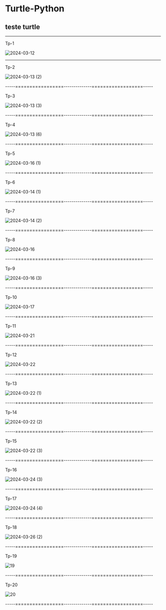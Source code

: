 ﻿# Turtle-Python

## teste turtle
 <hr/>
 
Tp-1

![2024-03-12](https://github.com/gustavocarvalho-ra/Turtle-Python/assets/137126878/2e78bb6f-c02e-4e97-a691-cbfac874cfaa)


 <hr/>

Tp-2

![2024-03-13 (2)](https://github.com/gustavocarvalho-ra/Turtle-Python/assets/137126878/b3efeb84-65e6-41ee-883f-7859e5b43399)


-----=================--------------==================-----

Tp-3

![2024-03-13 (3)](https://github.com/gustavocarvalho-ra/Turtle-Python/assets/137126878/7c122fa4-8a5f-4b6e-8756-b22da64d974e)


-----=================--------------==================-----

Tp-4

![2024-03-13 (6)](https://github.com/gustavocarvalho-ra/Turtle-Python/assets/137126878/e65edc00-c183-40d9-b5df-f63f6ddfe662)


-----=================--------------==================-----

Tp-5

![2024-03-16 (1)](https://github.com/gustavocarvalho-ra/Turtle-Python/assets/137126878/93b0b65c-0a3c-4e50-8bc7-61b6c8f60d9c)


-----=================--------------==================-----

Tp-6

![2024-03-14 (1)](https://github.com/gustavocarvalho-ra/Turtle-Python/assets/137126878/c0fa2137-2226-47cf-aea8-4b7bb6712366)


-----=================--------------==================-----

Tp-7

![2024-03-14 (2)](https://github.com/gustavocarvalho-ra/Turtle-Python/assets/137126878/f432d644-4942-4d7a-908c-a794916ee715)


-----=================--------------==================-----

Tp-8

![2024-03-16](https://github.com/gustavocarvalho-ra/Turtle-Python/assets/137126878/f2fa35d1-b803-444e-91a3-eb37a54969b4)


-----=================--------------==================-----

Tp-9

![2024-03-16 (3)](https://github.com/gustavocarvalho-ra/Turtle-Python/assets/137126878/1aa59836-ac8a-409e-baa3-f7e5aafc77ff)


-----=================--------------==================-----

Tp-10

![2024-03-17](https://github.com/gustavocarvalho-ra/Turtle-Python/assets/137126878/6f3eaaf3-0751-4ee0-a4dc-37bc0c5de754)


-----=================--------------==================-----

Tp-11

![2024-03-21](https://github.com/gustavocarvalho-ra/Turtle-Python/assets/137126878/1c0aeebb-142c-41a5-88ab-0abf011c3626)


-----=================--------------==================-----

Tp-12

![2024-03-22](https://github.com/gustavocarvalho-ra/Turtle-Python/assets/137126878/0435a7b5-8114-4c15-8de2-64f89f7828f2)


-----=================--------------==================-----

Tp-13

![2024-03-22 (1)](https://github.com/gustavocarvalho-ra/Turtle-Python/assets/137126878/0828f8ef-e113-434e-808e-528f9ac03544)


-----=================--------------==================-----

Tp-14

![2024-03-22 (2)](https://github.com/gustavocarvalho-ra/Turtle-Python/assets/137126878/dd1d99d0-f831-4cc2-bae6-85dec435cdc5)


-----=================--------------==================-----

Tp-15

![2024-03-22 (3)](https://github.com/gustavocarvalho-ra/Turtle-Python/assets/137126878/4203a833-234b-4f39-9c45-8f3f07a63147)


-----=================--------------==================-----

Tp-16

![2024-03-24 (3)](https://github.com/gustavocarvalho-ra/Turtle-Python/assets/137126878/d92e21d3-5900-4477-b4e3-dbb276197ae9)


-----=================--------------==================-----

Tp-17

![2024-03-24 (4)](https://github.com/gustavocarvalho-ra/Turtle-Python/assets/137126878/7aee499a-5fce-46b8-9ac9-165f1388bf10)


-----=================--------------==================-----

Tp-18

![2024-03-26 (2)](https://github.com/gustavocarvalho-ra/Turtle-Python/assets/137126878/7b017abe-adb4-403c-bb1c-5c115b551d64)


-----=================--------------==================-----

Tp-19

![19](https://github.com/gustavocarvalho-ra/Turtle-Python/assets/137126878/95aa1119-bc2a-4395-ae53-ace4f5b3522a)


-----=================--------------==================-----

Tp-20

![20](https://github.com/gustavocarvalho-ra/Turtle-Python/assets/137126878/040f593f-e604-48a1-817c-d0245745dc1e)


-----=================--------------==================-----
